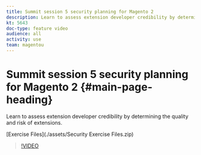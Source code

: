 ```yaml
---
title: Summit session 5 security planning for Magento 2
description: Learn to assess extension developer credibility​ by determining the quality and risk of extensions.
kt: 5643
doc-type: feature video
audience: all
activity: use
team: magentou
---
```


# Summit session 5 security planning for Magento 2 {#main-page-heading}

Learn to assess extension developer credibility​ by determining the quality and risk of extensions.

[Exercise Files](./assets/Security Exercise Files.zip)

>[!VIDEO](https://video.tv.adobe.com/v/35729)
